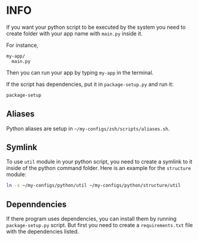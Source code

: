 # INFO

If you want your python script to be executed by the system you need to create folder with your app name with `main.py` inside it.

For instance,

```
my-app/
  main.py
```

Then you can run your app by typing `my-app` in the terminal.

If the script has dependencies, put it in `package-setup.py` and run it:

```bash
package-setup
```

## Aliases

Python aliases are setup in `~/my-configs/zsh/scripts/aliases.sh`.

## Symlink

To use `util` module in your python script, you need to create a symlink to it inside of the python command folder.
Here is an example for the `structure` module:

```bash
ln -s ~/my-configs/python/util ~/my-configs/python/structure/util
```

## Depenndencies

If there program uses dependencies, you can install them by running `package-setup.py` script.
But first you need to create a `requirements.txt` file with the dependencies listed.

```bash

```
